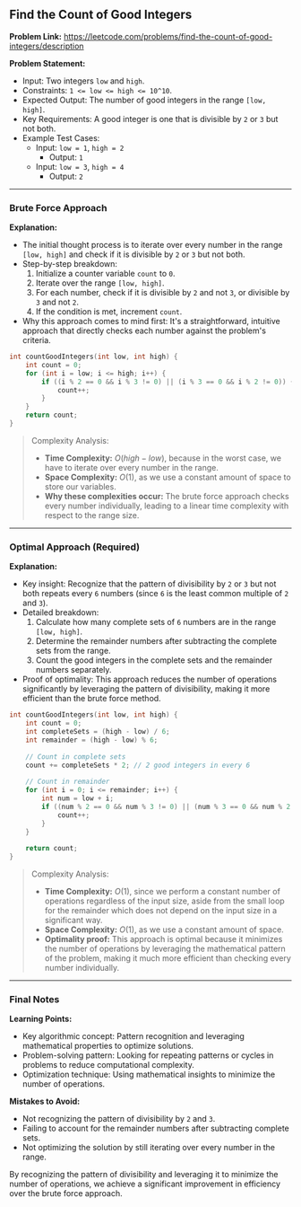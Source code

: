 ## Find the Count of Good Integers
**Problem Link:** https://leetcode.com/problems/find-the-count-of-good-integers/description

**Problem Statement:**
- Input: Two integers `low` and `high`.
- Constraints: `1 <= low <= high <= 10^10`.
- Expected Output: The number of good integers in the range `[low, high]`.
- Key Requirements: A good integer is one that is divisible by `2` or `3` but not both.
- Example Test Cases:
  - Input: `low = 1`, `high = 2`
    - Output: `1`
  - Input: `low = 3`, `high = 4`
    - Output: `2`

---

### Brute Force Approach

**Explanation:**
- The initial thought process is to iterate over every number in the range `[low, high]` and check if it is divisible by `2` or `3` but not both.
- Step-by-step breakdown:
  1. Initialize a counter variable `count` to `0`.
  2. Iterate over the range `[low, high]`.
  3. For each number, check if it is divisible by `2` and not `3`, or divisible by `3` and not `2`.
  4. If the condition is met, increment `count`.
- Why this approach comes to mind first: It's a straightforward, intuitive approach that directly checks each number against the problem's criteria.

```cpp
int countGoodIntegers(int low, int high) {
    int count = 0;
    for (int i = low; i <= high; i++) {
        if ((i % 2 == 0 && i % 3 != 0) || (i % 3 == 0 && i % 2 != 0)) {
            count++;
        }
    }
    return count;
}
```

> Complexity Analysis:
> - **Time Complexity:** $O(high - low)$, because in the worst case, we have to iterate over every number in the range.
> - **Space Complexity:** $O(1)$, as we use a constant amount of space to store our variables.
> - **Why these complexities occur:** The brute force approach checks every number individually, leading to a linear time complexity with respect to the range size.

---

### Optimal Approach (Required)

**Explanation:**
- Key insight: Recognize that the pattern of divisibility by `2` or `3` but not both repeats every `6` numbers (since `6` is the least common multiple of `2` and `3`).
- Detailed breakdown:
  1. Calculate how many complete sets of `6` numbers are in the range `[low, high]`.
  2. Determine the remainder numbers after subtracting the complete sets from the range.
  3. Count the good integers in the complete sets and the remainder numbers separately.
- Proof of optimality: This approach reduces the number of operations significantly by leveraging the pattern of divisibility, making it more efficient than the brute force method.

```cpp
int countGoodIntegers(int low, int high) {
    int count = 0;
    int completeSets = (high - low) / 6;
    int remainder = (high - low) % 6;
    
    // Count in complete sets
    count += completeSets * 2; // 2 good integers in every 6
    
    // Count in remainder
    for (int i = 0; i <= remainder; i++) {
        int num = low + i;
        if ((num % 2 == 0 && num % 3 != 0) || (num % 3 == 0 && num % 2 != 0)) {
            count++;
        }
    }
    
    return count;
}
```

> Complexity Analysis:
> - **Time Complexity:** $O(1)$, since we perform a constant number of operations regardless of the input size, aside from the small loop for the remainder which does not depend on the input size in a significant way.
> - **Space Complexity:** $O(1)$, as we use a constant amount of space.
> - **Optimality proof:** This approach is optimal because it minimizes the number of operations by leveraging the mathematical pattern of the problem, making it much more efficient than checking every number individually.

---

### Final Notes

**Learning Points:**
- Key algorithmic concept: Pattern recognition and leveraging mathematical properties to optimize solutions.
- Problem-solving pattern: Looking for repeating patterns or cycles in problems to reduce computational complexity.
- Optimization technique: Using mathematical insights to minimize the number of operations.

**Mistakes to Avoid:**
- Not recognizing the pattern of divisibility by `2` and `3`.
- Failing to account for the remainder numbers after subtracting complete sets.
- Not optimizing the solution by still iterating over every number in the range.

By recognizing the pattern of divisibility and leveraging it to minimize the number of operations, we achieve a significant improvement in efficiency over the brute force approach.